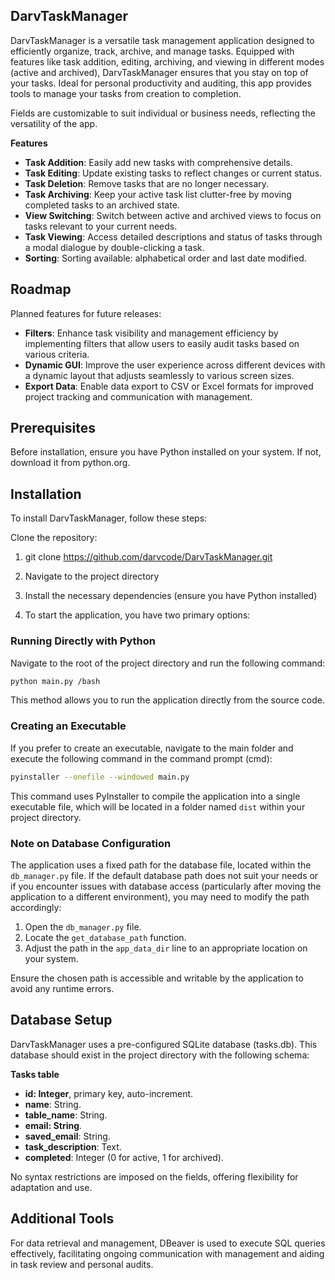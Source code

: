 ## DarvTaskManager
DarvTaskManager is a versatile task management application designed to efficiently organize, track, archive, and manage tasks. Equipped with features like task addition, editing, archiving, and viewing in different modes (active and archived), DarvTaskManager ensures that you stay on top of your tasks. Ideal for personal productivity and auditing, this app provides tools to manage your tasks from creation to completion.

Fields are customizable to suit individual or business needs, reflecting the versatility of the app.

**Features**
- **Task Addition**: Easily add new tasks with comprehensive details.
- **Task Editing**: Update existing tasks to reflect changes or current status.
- **Task Deletion**: Remove tasks that are no longer necessary.
- **Task Archiving**: Keep your active task list clutter-free by moving completed tasks to an archived state.
- **View Switching**: Switch between active and archived views to focus on tasks relevant to your current needs.
- **Task Viewing**: Access detailed descriptions and status of tasks through a modal dialogue by double-clicking a task.
- **Sorting**: Sorting available: alphabetical order and last date modified.

## Roadmap
Planned features for future releases:

- **Filters**: Enhance task visibility and management efficiency by implementing filters that allow users to easily audit tasks based on various criteria.
- **Dynamic GUI**: Improve the user experience across different devices with a dynamic layout that adjusts seamlessly to various screen sizes.
- **Export Data**: Enable data export to CSV or Excel formats for improved project tracking and communication with management.

## Prerequisites
Before installation, ensure you have Python installed on your system. If not, download it from python.org.

## Installation
To install DarvTaskManager, follow these steps:

Clone the repository:
1. git clone https://github.com/darvcode/DarvTaskManager.git

2. Navigate to the project directory

3. Install the necessary dependencies (ensure you have Python installed)

4. To start the application, you have two primary options:

### Running Directly with Python

Navigate to the root of the project directory and run the following command:

```bash
python main.py /bash
```

This method allows you to run the application directly from the source code.

### Creating an Executable

If you prefer to create an executable, navigate to the main folder and execute the following command in the command prompt (cmd):

```bash
pyinstaller --onefile --windowed main.py
```

This command uses PyInstaller to compile the application into a single executable file, which will be located in a folder named `dist` within your project directory.

### Note on Database Configuration

The application uses a fixed path for the database file, located within the `db_manager.py` file. If the default database path does not suit your needs or if you encounter issues with database access (particularly after moving the application to a different environment), you may need to modify the path accordingly:

1. Open the `db_manager.py` file.
2. Locate the `get_database_path` function.
3. Adjust the path in the `app_data_dir` line to an appropriate location on your system.

Ensure the chosen path is accessible and writable by the application to avoid any runtime errors.

## Database Setup
DarvTaskManager uses a pre-configured SQLite database (tasks.db). This database should exist in the project directory with the following schema:

**Tasks table**
- **id: Integer**, primary key, auto-increment.
- **name**: String.
- **table_name**: String.
- **email: String**.
- **saved_email**: String.
- **task_description**: Text.
- **completed**: Integer (0 for active, 1 for archived).

No syntax restrictions are imposed on the fields, offering flexibility for adaptation and use.

## Additional Tools
For data retrieval and management, DBeaver is used to execute SQL queries effectively, facilitating ongoing communication with management and aiding in task review and personal audits.





